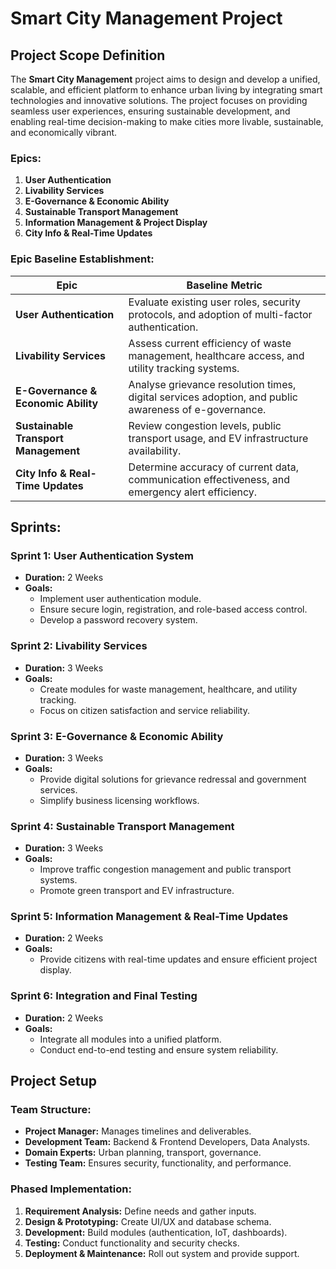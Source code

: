 # Smart City Management Project

## Project Scope Definition

The **Smart City Management** project aims to design and develop a unified, scalable, and efficient platform to enhance urban living by integrating smart technologies and innovative solutions. The project focuses on providing seamless user experiences, ensuring sustainable development, and enabling real-time decision-making to make cities more livable, sustainable, and economically vibrant.

### Epics:
1. **User Authentication**
2. **Livability Services**
3. **E-Governance & Economic Ability**
4. **Sustainable Transport Management**
5. **Information Management & Project Display**
6. **City Info & Real-Time Updates**

### Epic Baseline Establishment:

| Epic                                | Baseline Metric                                                                 |
|-------------------------------------|----------------------------------------------------------------------------------|
| **User Authentication**            | Evaluate existing user roles, security protocols, and adoption of multi-factor authentication. |
| **Livability Services**            | Assess current efficiency of waste management, healthcare access, and utility tracking systems. |
| **E-Governance & Economic Ability** | Analyse grievance resolution times, digital services adoption, and public awareness of e-governance. |
| **Sustainable Transport Management**| Review congestion levels, public transport usage, and EV infrastructure availability. |
| **City Info & Real-Time Updates**  | Determine accuracy of current data, communication effectiveness, and emergency alert efficiency. |

## Sprints:

### Sprint 1: User Authentication System
- **Duration:** 2 Weeks
- **Goals:**
  - Implement user authentication module.
  - Ensure secure login, registration, and role-based access control.
  - Develop a password recovery system.

### Sprint 2: Livability Services
- **Duration:** 3 Weeks
- **Goals:**
  - Create modules for waste management, healthcare, and utility tracking.
  - Focus on citizen satisfaction and service reliability.

### Sprint 3: E-Governance & Economic Ability
- **Duration:** 3 Weeks
- **Goals:**
  - Provide digital solutions for grievance redressal and government services.
  - Simplify business licensing workflows.

### Sprint 4: Sustainable Transport Management
- **Duration:** 3 Weeks
- **Goals:**
  - Improve traffic congestion management and public transport systems.
  - Promote green transport and EV infrastructure.

### Sprint 5: Information Management & Real-Time Updates
- **Duration:** 2 Weeks
- **Goals:**
  - Provide citizens with real-time updates and ensure efficient project display.

### Sprint 6: Integration and Final Testing
- **Duration:** 2 Weeks
- **Goals:**
  - Integrate all modules into a unified platform.
  - Conduct end-to-end testing and ensure system reliability.

## Project Setup

### Team Structure:
- **Project Manager:** Manages timelines and deliverables.
- **Development Team:** Backend & Frontend Developers, Data Analysts.
- **Domain Experts:** Urban planning, transport, governance.
- **Testing Team:** Ensures security, functionality, and performance.

### Phased Implementation:
1. **Requirement Analysis:** Define needs and gather inputs.
2. **Design & Prototyping:** Create UI/UX and database schema.
3. **Development:** Build modules (authentication, IoT, dashboards).
4. **Testing:** Conduct functionality and security checks.
5. **Deployment & Maintenance:** Roll out system and provide support.
